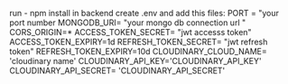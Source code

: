 run - npm install
in backend create .env and add this files: 
PORT = "your port number
MONGODB_URI= "your mongo db connection url "
CORS_ORIGIN=*
ACCESS_TOKEN_SECRET= "jwt accesss token"
ACCESS_TOKEN_EXPIRY=1d
REFRESH_TOKEN_SECRET= "jwt refresh token"
REFRESH_TOKEN_EXPIRY=10d
CLOUDINARY_CLOUD_NAME= 'cloudinary name'
CLOUDINARY_API_KEY='CLOUDINARY_API_KEY'
CLOUDINARY_API_SECRET= 'CLOUDINARY_API_SECRET' 
